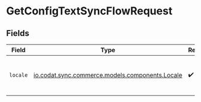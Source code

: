 # GetConfigTextSyncFlowRequest


## Fields

| Field                                                                                | Type                                                                                 | Required                                                                             | Description                                                                          |
| ------------------------------------------------------------------------------------ | ------------------------------------------------------------------------------------ | ------------------------------------------------------------------------------------ | ------------------------------------------------------------------------------------ |
| `locale`                                                                             | [io.codat.sync.commerce.models.components.Locale](../../models/components/Locale.md) | :heavy_check_mark:                                                                   | Localization identifier for English (US) or French.                                  |